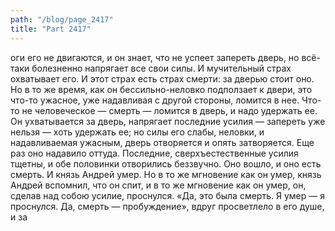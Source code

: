 ```yaml
---
path: "/blog/page_2417"
title: "Part 2417"
---
```


оги его не двигаются, и он знает, что не успеет запереть дверь, но всё-таки болезненно напрягает все свои силы. И мучительный страх охватывает его. И этот страх есть страх смерти: за дверью стоит оно. Но в то же время, как он бессильно-неловко подползает к двери, это что-то ужасное, уже надавливая с другой стороны, ломится в нее. Что-то не человеческое — смерть — ломится в дверь, и надо удержать ее. Он ухватывается за дверь, напрягает последние усилия — запереть уже нельзя — хоть удержать ее; но силы его слабы, неловки, и надавливаемая ужасным, дверь отворяется и опять затворяется.
Еще раз оно надавило оттуда. Последние, сверхъестественные усилия тщетны, и обе половинки отворились беззвучно. Оно вошло, и оно есть смерть. И князь Андрей умер.
Но в то же мгновение как он умер, князь Андрей вспомнил, что он спит, и в то же мгновение как он умер, он, сделав над собою усилие, проснулся.
«Да, это была смерть. Я умер — я проснулся. Да, смерть — пробуждение», вдруг просветлело в его душе, и за
